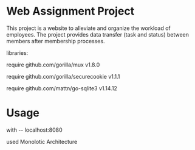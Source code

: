 # Web Assignment Project

This project is a website to alleviate and organize the workload of employees. 
The project provides data transfer (task and status) between members after membership processes.
 
 libraries:
 
require github.com/gorilla/mux v1.8.0

require github.com/gorilla/securecookie v1.1.1

require github.com/mattn/go-sqlite3 v1.14.12

# Usage

with -- localhost:8080

used Monolotic Architecture
